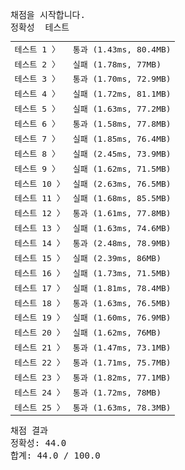 <pre class="console-content"><div></div><div class="console-heading">채점을 시작합니다.</div><div class="console-message">정확성  테스트</div><table class="console-test-group" data-category="correctness"><tbody><tr data-testcase-id="161396"><td valign="top" class="td-label">테스트 1 <span>〉</span></td><td class="result passed">통과 (1.43ms, 80.4MB)</td></tr><tr data-testcase-id="161397"><td valign="top" class="td-label">테스트 2 <span>〉</span></td><td class="result failed">실패 (1.78ms, 77MB)</td></tr><tr data-testcase-id="161398"><td valign="top" class="td-label">테스트 3 <span>〉</span></td><td class="result passed">통과 (1.70ms, 72.9MB)</td></tr><tr data-testcase-id="161399"><td valign="top" class="td-label">테스트 4 <span>〉</span></td><td class="result failed">실패 (1.72ms, 81.1MB)</td></tr><tr data-testcase-id="161400"><td valign="top" class="td-label">테스트 5 <span>〉</span></td><td class="result failed">실패 (1.63ms, 77.2MB)</td></tr><tr data-testcase-id="161401"><td valign="top" class="td-label">테스트 6 <span>〉</span></td><td class="result passed">통과 (1.58ms, 77.8MB)</td></tr><tr data-testcase-id="161402"><td valign="top" class="td-label">테스트 7 <span>〉</span></td><td class="result failed">실패 (1.85ms, 76.4MB)</td></tr><tr data-testcase-id="161403"><td valign="top" class="td-label">테스트 8 <span>〉</span></td><td class="result failed">실패 (2.45ms, 73.9MB)</td></tr><tr data-testcase-id="161404"><td valign="top" class="td-label">테스트 9 <span>〉</span></td><td class="result failed">실패 (1.62ms, 71.5MB)</td></tr><tr data-testcase-id="161405"><td valign="top" class="td-label">테스트 10 <span>〉</span></td><td class="result failed">실패 (2.63ms, 76.5MB)</td></tr><tr data-testcase-id="161406"><td valign="top" class="td-label">테스트 11 <span>〉</span></td><td class="result failed">실패 (1.68ms, 85.5MB)</td></tr><tr data-testcase-id="161407"><td valign="top" class="td-label">테스트 12 <span>〉</span></td><td class="result passed">통과 (1.61ms, 77.8MB)</td></tr><tr data-testcase-id="161408"><td valign="top" class="td-label">테스트 13 <span>〉</span></td><td class="result failed">실패 (1.63ms, 74.6MB)</td></tr><tr data-testcase-id="161409"><td valign="top" class="td-label">테스트 14 <span>〉</span></td><td class="result passed">통과 (2.48ms, 78.9MB)</td></tr><tr data-testcase-id="161410"><td valign="top" class="td-label">테스트 15 <span>〉</span></td><td class="result failed">실패 (2.39ms, 86MB)</td></tr><tr data-testcase-id="161411"><td valign="top" class="td-label">테스트 16 <span>〉</span></td><td class="result failed">실패 (1.73ms, 71.5MB)</td></tr><tr data-testcase-id="161412"><td valign="top" class="td-label">테스트 17 <span>〉</span></td><td class="result failed">실패 (1.81ms, 78.4MB)</td></tr><tr data-testcase-id="161413"><td valign="top" class="td-label">테스트 18 <span>〉</span></td><td class="result passed">통과 (1.63ms, 76.5MB)</td></tr><tr data-testcase-id="161414"><td valign="top" class="td-label">테스트 19 <span>〉</span></td><td class="result failed">실패 (1.60ms, 76.9MB)</td></tr><tr data-testcase-id="161415"><td valign="top" class="td-label">테스트 20 <span>〉</span></td><td class="result failed">실패 (1.62ms, 76MB)</td></tr><tr data-testcase-id="161416"><td valign="top" class="td-label">테스트 21 <span>〉</span></td><td class="result passed">통과 (1.47ms, 73.1MB)</td></tr><tr data-testcase-id="161417"><td valign="top" class="td-label">테스트 22 <span>〉</span></td><td class="result passed">통과 (1.71ms, 75.7MB)</td></tr><tr data-testcase-id="161418"><td valign="top" class="td-label">테스트 23 <span>〉</span></td><td class="result passed">통과 (1.82ms, 77.1MB)</td></tr><tr data-testcase-id="161419"><td valign="top" class="td-label">테스트 24 <span>〉</span></td><td class="result passed">통과 (1.72ms, 78MB)</td></tr><tr data-testcase-id="161420"><td valign="top" class="td-label">테스트 25 <span>〉</span></td><td class="result passed">통과 (1.63ms, 78.3MB)</td></tr></tbody></table><div class="console-heading">채점 결과</div><div class="console-message">정확성: 44.0</div><div class="console-message">합계: 44.0 / 100.0</div></pre>